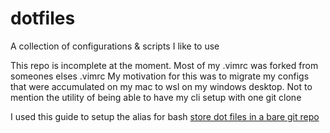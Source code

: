 # dotfiles
A collection of configurations &amp; scripts I like to use



This repo is incomplete at the moment.
Most of my .vimrc was forked from someones elses .vimrc
My motivation for this was to migrate my configs that were accumulated on my mac to wsl on my windows desktop.
Not to mention the utility of being able to have my cli setup with one git clone

I used this guide to setup the alias for bash 
[store dot files in a bare git repo](https://developer.atlassian.com/blog/2016/02/best-way-to-store-dotfiles-git-bare-repo/)
